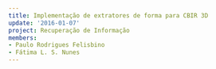 ```yaml
---
title: Implementação de extratores de forma para CBIR 3D
update: '2016-01-07'
project: Recuperação de Informação
members:
- Paulo Rodrigues Felisbino
- Fátima L. S. Nunes
---
```


